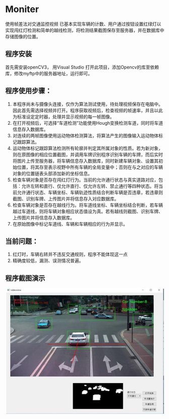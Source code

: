 # Moniter
使用帧差法对交通监控视频
已基本实现车辆的计数、用户通过按钮设置红绿灯以实现闯红灯检测和简单的越线检测，将检测结果截图保存至服务器，并在数据库中存储图像的位置。

## 程序安装
首先需安装openCV3， 用Visual Studio 打开此项目，添加Opencv的库至依赖库，修改myftp中的服务器地址，运行即可。

## 程序使用步骤：
1. 本程序尚未与摄像头连接，仅作为算法测试使用，待处理视频保存在电脑中。因此首先需选择视频并打开。程序获取视频后，检查视频的帧速率，并且以此为标准设定定时器，处理并显示视频的每一帧图像。
2. 在打开视频后，可选择“车道检测”功能使用Hough变换检测车道，同时将车道信息存入数据库。
3. 对连续的两帧图像使用运动物体检测算法，将算法产生的图像输入运动物体标记跟踪算法。
4. 运动物体标记跟踪算法检测所有轮廓并判定其所属对象的性质。若为新对象，则在原图像的相应位置截图，并调用车牌识别程序识别车辆的车牌，而后实时将图片上传至服务器，将车辆信息存入数据库，同时新建车辆对象、设置其初始位置，将其存至表示视野中所有车辆的全局变量中；否则在与之对应的车辆对象的位置链表头部添加新的坐标信息。
5. 检查车辆对象是否存在闯红灯行为。当前的允许通行状态与真实道路对应，包括：允许左转和直行、仅允许直行、仅允许左转、禁止通行等四种状态。将当前允许通行状态、车辆坐标、车辆轨迹性质结合判断车辆是否违章，若违章则截图、识别车牌、上传图片并将信息存入对应数据库。
6. 检查车辆对象是否存在越线行为。将车道线坐标、车辆坐标结合判断，若车辆越过车道线，则将车辆对象相应状态值设为真。若有越线则截图、识别车牌、上传图片并将信息存入数据库。
7. 在原始图像中标记车道线、车辆和车辆相应的行为并显示。


## 当前问题：
1. 红灯时，车辆右转并不违反交通规则，程序不能体现这一点
2. 精确度较低，漏测、误测情况普遍。

## 程序截图演示
![image](https://github.com/fania98/Moniter/blob/master/pic/show.JPG)

